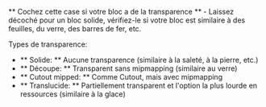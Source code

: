 
** Cochez cette case si votre bloc a de la transparence ** -
Laissez décoché pour un bloc solide, vérifiez-le si votre bloc est similaire à des feuilles, du verre, des barres de fer, etc.

Types de transparence:

* ** Solide: ** Aucune transparence (similaire à la saleté, à la pierre, etc.)
* ** Découpe: ** Transparent sans mipmapping (similaire au verre)
* ** Cutout mipped: ** Comme Cutout, mais avec mipmapping
* ** Translucide: ** Partiellement transparent et l'option la plus lourde en ressources (similaire à la glace)